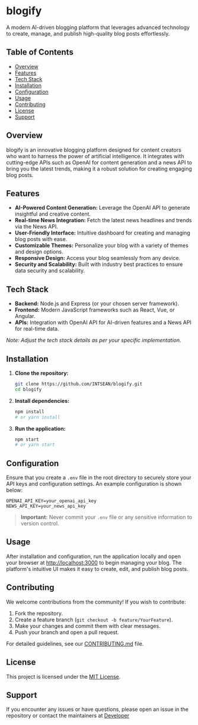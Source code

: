 # blogify

A modern AI-driven blogging platform that leverages advanced technology to create, manage, and publish high-quality blog posts effortlessly.

## Table of Contents
- [Overview](#overview)
- [Features](#features)
- [Tech Stack](#tech-stack)
- [Installation](#installation)
- [Configuration](#configuration)
- [Usage](#usage)
- [Contributing](#contributing)
- [License](#license)
- [Support](#support)

## Overview
blogify is an innovative blogging platform designed for content creators who want to harness the power of artificial intelligence. It integrates with cutting-edge APIs such as OpenAI for content generation and a news API to bring you the latest trends, making it a robust solution for creating engaging blog posts.

## Features
- **AI-Powered Content Generation:** Leverage the OpenAI API to generate insightful and creative content.
- **Real-time News Integration:** Fetch the latest news headlines and trends via the News API.
- **User-Friendly Interface:** Intuitive dashboard for creating and managing blog posts with ease.
- **Customizable Themes:** Personalize your blog with a variety of themes and design options.
- **Responsive Design:** Access your blog seamlessly from any device.
- **Security and Scalability:** Built with industry best practices to ensure data security and scalability.

## Tech Stack
- **Backend:** Node.js and Express (or your chosen server framework).
- **Frontend:** Modern JavaScript frameworks such as React, Vue, or Angular.
- **APIs:** Integration with OpenAI API for AI-driven features and a News API for real-time data.

*Note: Adjust the tech stack details as per your specific implementation.*

## Installation
1. **Clone the repository:**
   ```bash
   git clone https://github.com/INTSEAN/blogify.git
   cd blogify
   ```

2. **Install dependencies:**
   ```bash
   npm install
   # or yarn install
   ```

3. **Run the application:**
   ```bash
   npm start
   # or yarn start
   ```

## Configuration
Ensure that you create a `.env` file in the root directory to securely store your API keys and configuration settings. An example configuration is shown below:

```env
OPENAI_API_KEY=your_openai_api_key
NEWS_API_KEY=your_news_api_key
```

> **Important:** Never commit your `.env` file or any sensitive information to version control.

## Usage
After installation and configuration, run the application locally and open your browser at [http://localhost:3000](http://localhost:3000) to begin managing your blog. The platform's intuitive UI makes it easy to create, edit, and publish blog posts.

## Contributing
We welcome contributions from the community! If you wish to contribute:
1. Fork the repository.
2. Create a feature branch (`git checkout -b feature/YourFeature`).
3. Make your changes and commit them with clear messages.
4. Push your branch and open a pull request.

For detailed guidelines, see our [CONTRIBUTING.md](CONTRIBUTING.md) file.

## License
This project is licensed under the [MIT License](LICENSE).

## Support
If you encounter any issues or have questions, please open an issue in the repository or contact the maintainers at [Developer](http://seandonovan.tech) 
